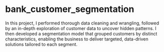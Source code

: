 # bank_customer_segmentation
In this project, I performed thorough data cleaning and wrangling, followed by an in-depth exploration of customer data to uncover hidden patterns. I then developed a segmentation model that grouped customers by distinct characteristics, enabling the business to deliver targeted, data-driven solutions tailored to each segment.
